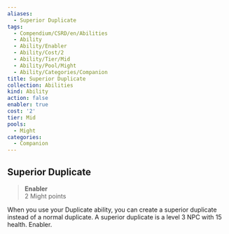 ```yaml
---
aliases:
  - Superior Duplicate
tags:
  - Compendium/CSRD/en/Abilities
  - Ability
  - Ability/Enabler
  - Ability/Cost/2
  - Ability/Tier/Mid
  - Ability/Pool/Might
  - Ability/Categories/Companion
title: Superior Duplicate
collection: Abilities
kind: Ability
action: false
enabler: true
cost: '2'
tier: Mid
pools:
  - Might
categories:
  - Companion
---
```

## Superior Duplicate  
>**Enabler**  
>2 Might points
  
When you use your Duplicate ability, you can create a superior duplicate instead of a normal duplicate. A superior duplicate is a level 3 NPC with 15 health. Enabler.